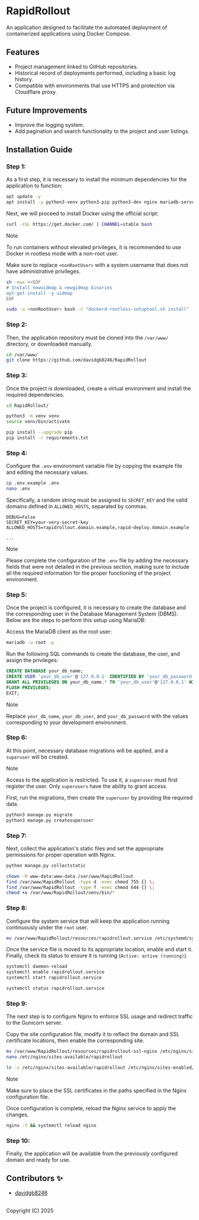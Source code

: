 # RapidRollout
An application designed to facilitate the automated deployment of containerized applications using Docker Compose.

## Features

- Project management linked to GitHub repositories.
- Historical record of deployments performed, including a basic log history.
- Compatible with environments that use HTTPS and protection via Cloudflare proxy.

## Future Improvements

- Improve the logging system.
- Add pagination and search functionality to the project and user listings.

## Installation Guide

### Step 1:
As a first step, it is necessary to install the minimum dependencies for the application to function:
```bash
apt update -y
apt install -y python3-venv python3-pip python3-dev nginx mariadb-server curl git libmysqlclient-dev pkg-config
```

Next, we will proceed to install Docker using the official script:
```bash
curl -sSL https://get.docker.com/ | CHANNEL=stable bash
```

> [!NOTE]  
> To run containers without elevated privileges, it is recommended to use Docker in rootless mode with a non-root user.
> 
> Make sure to replace `<nonRootUser>` with a system username that does not have administrative privileges.
>
> ```bash
> sh -eux <<EOF
> # Install newuidmap & newgidmap binaries
> apt-get install -y uidmap
> EOF
>
> sudo -u <nonRootUser> bash -c "dockerd-rootless-setuptool.sh install"
> ```

### Step 2:
Then, the application repository must be cloned into the `/var/www/` directory, or downloaded manually.
```bash
cd /var/www/
git clone https://github.com/davidgb8246/RapidRollout
```

### Step 3:
Once the project is downloaded, create a virtual environment and install the required dependencies.
```bash
cd RapidRollout/

python3 -m venv venv
source venv/bin/activate

pip install --upgrade pip
pip install -r requirements.txt
```

### Step 4:
Configure the `.env` environment variable file by copying the example file and editing the necessary values.
```bash
cp .env.example .env
nano .env
```

Specifically, a random string must be assigned to `SECRET_KEY` and the valid domains defined in `ALLOWED_HOSTS`, separated by commas.
```env
DEBUG=False
SECRET_KEY=your-very-secret-key
ALLOWED_HOSTS=rapidrollout.domain.example,rapid-deploy.domain.example

...
```
> [!NOTE]  
> Please complete the configuration of the `.env` file by adding the necessary fields that were not detailed in the previous section, making sure to include all the required information for the proper functioning of the project environment.

### Step 5:
Once the project is configured, it is necessary to create the database and the corresponding user in the Database Management System (DBMS).
Below are the steps to perform this setup using MariaDB:

Access the MariaDB client as the root user:
```bash
mariadb -u root -p
```

Run the following SQL commands to create the database, the user, and assign the privileges:

```sql
CREATE DATABASE your_db_name;
CREATE USER 'your_db_user'@'127.0.0.1' IDENTIFIED BY 'your_db_password';
GRANT ALL PRIVILEGES ON your_db_name.* TO 'your_db_user'@'127.0.0.1' WITH GRANT OPTION;
FLUSH PRIVILEGES;
EXIT;
```

> [!NOTE]  
> Replace `your_db_name`, `your_db_user`, and `your_db_password` with the values corresponding to your development environment.

### Step 6:
At this point, necessary database migrations will be applied, and a `superuser` will be created.

> [!NOTE]  
> Access to the application is restricted. To use it, a `superuser` must first register the user. Only `superusers` have the ability to grant access.

First, run the migrations, then create the `superuser` by providing the required data.
```bash
python3 manage.py migrate
python3 manage.py createsuperuser
```

### Step 7:
Next, collect the application's static files and set the appropriate permissions for proper operation with Nginx.
```bash
python manage.py collectstatic

chown -R www-data:www-data /var/www/RapidRollout
find /var/www/RapidRollout -type d -exec chmod 755 {} \;
find /var/www/RapidRollout -type f -exec chmod 644 {} \;
chmod +x /var/www/RapidRollout/venv/bin/*
```

### Step 8:
Configure the system service that will keep the application running continuously under the `root` user.
```bash
mv /var/www/RapidRollout/resources/rapidrollout.service /etc/systemd/system/
```

Once the service file is moved to its appropriate location, enable and start it. Finally, check its status to ensure it is running (`Active: active (running)`).
```bash
systemctl daemon-reload
systemctl enable rapidrollout.service
systemctl start rapidrollout.service

systemctl status rapidrollout.service
```

### Step 9:
The next step is to configure Nginx to enforce SSL usage and redirect traffic to the Gunicorn server.

Copy the site configuration file, modify it to reflect the domain and SSL certificate locations, then enable the corresponding site.
```bash
mv /var/www/RapidRollout/resources/rapidrollout-ssl-nginx /etc/nginx/sites-available/rapidrollout
nano /etc/nginx/sites-available/rapidrollout

ln -s /etc/nginx/sites-available/rapidrollout /etc/nginx/sites-enabled/
```

> [!NOTE]  
> Make sure to place the SSL certificates in the paths specified in the Nginx configuration file.

Once configuration is complete, reload the Nginx service to apply the changes.
```bash
nginx -t && systemctl reload nginx
```

### Step 10:
Finally, the application will be available from the previously configured domain and ready for use.

## Contributors ✨
- [davidgb8246](https://github.com/davidgb8246)<br><br>

Copyright (C) 2025
